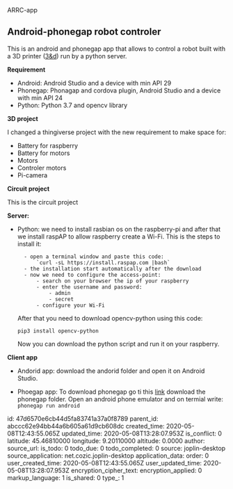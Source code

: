 ARRC-app

## **Android-phonegap robot controler**
This is an android and phonegap app that allows to control a robot built with a 3D printer ([3&d](https://www.google.com/maps/place/Trendy+(3%26D)/@45.450429,9.2187614,17z/data=!3m1!4b1!4m5!3m4!1s0x4786c5d95862bab9:0x810914cd302afcd9!8m2!3d45.4504253!4d9.2209501?hl=it)) run by a python server.

**Requirement**

- Android: Android Studio and a device with min API 29
- Phonegap: Phonagap and cordova plugin, Android Studio and a device with min API 24
- Python: Python 3.7 and opencv library

**3D project**

I changed a thingiverse project   with the new requirement to make space for:

- Battery for raspberry
- Battery for motors
- Motors
- Controler motors
- Pi-camera

**Circuit project**

This is the circuit project

**Server:**

- Python:
	we need to install rasbian os on the raspberry-pi and after that we install raspAP to allow raspberry create a Wi-Fi.
	This is the steps to install it:
	
	
		- open a terminal window and paste this code:
			`curl -sL https://install.raspap.com |bash`
		- the installation start automatically after the download
		- now we need to configure the access-point:
			- search on your browser the ip of your raspberry
			- enter the username and password:
				- admin
				- secret
			- configure your Wi-Fi
	
	After that you need to download opencv-python using this code:
	
	`pip3 install opencv-python`
	
	Now you can download the python script and run it on your raspberry.
	
**Client app**
	
- Andorid app:
	download the andorid folder and open it on Android Studio. 
	
- Phoegap app:
	To download phonegap go ti this [link](https://phonegap.com/getstarted/)
	download the phonegap folder. Open an android phone emulator and on termial write:
		`phonegap run android`
	

id: 47d6570e6cb44d5fa83741a37a0f8789
parent_id: abccc62e94bb44a6b605a61d9cb608dc
created_time: 2020-05-08T12:43:55.065Z
updated_time: 2020-05-08T13:28:07.953Z
is_conflict: 0
latitude: 45.46810000
longitude: 9.20110000
altitude: 0.0000
author: 
source_url: 
is_todo: 0
todo_due: 0
todo_completed: 0
source: joplin-desktop
source_application: net.cozic.joplin-desktop
application_data: 
order: 0
user_created_time: 2020-05-08T12:43:55.065Z
user_updated_time: 2020-05-08T13:28:07.953Z
encryption_cipher_text: 
encryption_applied: 0
markup_language: 1
is_shared: 0
type_: 1